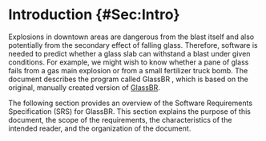 # Introduction {#Sec:Intro}

Explosions in downtown areas are dangerous from the blast itself and also potentially from the secondary effect of falling glass. Therefore, software is needed to predict whether a glass slab can withstand a blast under given conditions. For example, we might wish to know whether a pane of glass fails from a gas main explosion or from a small fertilizer truck bomb. The document describes the program called GlassBR , which is based on the original, manually created version of [GlassBR](https://github.com/smiths/caseStudies/blob/master/CaseStudies/glass/docs/SRS/glassbr_srs.pdf).

The following section provides an overview of the Software Requirements Specification (SRS) for GlassBR. This section explains the purpose of this document, the scope of the requirements, the characteristics of the intended reader, and the organization of the document.
